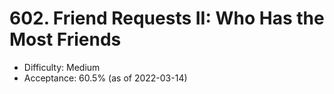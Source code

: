 # 602. Friend Requests II: Who Has the Most Friends
- Difficulty: Medium
- Acceptance: 60.5% (as of 2022-03-14)
